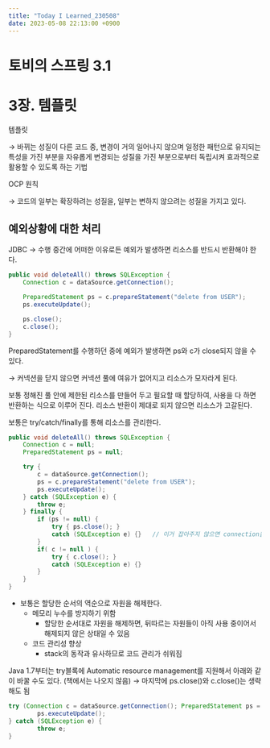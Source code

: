 ```yaml
---
title: "Today I Learned_230508"
date: 2023-05-08 22:13:00 +0900
---
```


# 토비의 스프링 3.1

# 3장. 템플릿

템플릿

→ 바뀌는 성질이 다른 코드 중, 변경이 거의 일어나지 않으며 일정한 패턴으로 유지되는 특성을 가진 부분을 자유롭게 변경되는 성질을 가진 부분으로부터 독립시켜 효과적으로 활용할 수 있도록 하는 기법

OCP 원칙

→ 코드의 일부는 확장하려는 성질을, 일부는 변하지 않으려는 성질을 가지고 있다.

## 예외상황에 대한 처리

JDBC → 수행 중간에 어떠한 이유로든 예외가 발생하면 리소스를 반드시 반환해야 한다.

```java
public void deleteAll() throws SQLException {
    Connection c = dataSource.getConnection();

    PreparedStatement ps = c.prepareStatement("delete from USER");
    ps.executeUpdate();

    ps.close();
    c.close();
}
```

PreparedStatement를 수행하던 중에 예외가 발생하면 ps와 c가 close되지 않을 수 있다.

→ 커넥션을 닫지 않으면 커넥션 풀에 여유가 없어지고 리소스가 모자라게 된다.

보통 정해진 풀 안에 제한된 리소스를 만들어 두고 필요할 때 할당하여, 사용을 다 하면 반환하는 식으로 이루어 진다. 리소스 반환이 제대로 되지 않으면 리소스가 고갈된다.

보통은 try/catch/finally를 통해 리소스를 관리한다.

```java
public void deleteAll() throws SQLException {
    Connection c = null;
    PreparedStatement ps = null;

    try {
        c = dataSource.getConnection();
        ps = c.prepareStatement("delete from USER");
        ps.executeUpdate();
    } catch (SQLException e) {
        throw e;
    } finally {
        if (ps != null) {
            try { ps.close(); }
            catch (SQLException e) {}   // 이거 잡아주지 않으면 connection을 close하지 않고 빠져나갈 수 있다.
        }
        if( c != null ) {
            try { c.close(); }
            catch (SQLException e) {}
        }
    }
} 
```

- 보통은 할당한 순서의 역순으로 자원을 해제한다.
    - 메모리 누수를 방지하기 위함
        - 할당한 순서대로 자원을 해제하면, 뒤따르는 자원들이 아직 사용 중이어서 해제되지 않은 상태일 수 있음
    - 코드 관리성 향상
        - stack의 동작과 유사하므로 코드 관리가 쉬워짐

Java 1.7부터는 try블록에 Automatic resource management를 지원해서 아래와 같이 바꿀 수도 있다. (책에서는 나오지 않음) → 마지막에 ps.close()와 c.close()는 생략해도 됨

```java
try (Connection c = dataSource.getConnection(); PreparedStatement ps = c.prepareStatement("delete from USER")) {
        ps.executeUpdate();
} catch (SQLException e) {
        throw e;
}
```